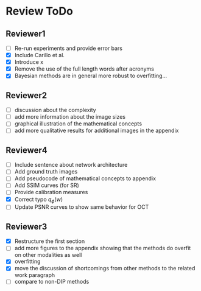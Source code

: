 # Review ToDo

## Reviewer1

- [ ] Re-run experiments and provide error bars
- [x] Include Carillo et al.
- [x] Introduce x
- [x] Remove the use of the full length words after acronyms
- [x] Bayesian methods are in general more robust to overfitting...

## Reviewer2

- [ ] discussion about the complexity
- [ ] add more information about the image sizes
- [ ] graphical illustration of the mathematical concepts
- [ ] add more qualitative results for additional images in the appendix

## Reviewer4

- [ ] Include sentence about network architecture
- [ ] Add ground truth images
- [ ] Add pseudocode of mathematical concepts to appendix
- [ ] Add SSIM curves (for SR)
- [ ] Provide calibration measures
- [x] Correct typo $q_{\phi}(w)$
- [ ] Update PSNR curves to show same behavior for OCT

## Reviewer3

- [x] Restructure the first section
- [ ] add more figures to the appendix showing that the methods do overfit on other modalities as well
- [x] overfitting
- [x] move the discussion of shortcomings from other methods to the related work paragraph
- [ ] compare to non-DIP methods
